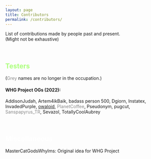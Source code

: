 ```yaml
---
layout: page
title: Contributors
permalink: /contributors/
---
```

List of contributions made by people past and present.<br>(Might not be exhaustive)  
<br>
<br>
## <font color="ACFF7C">Testers</font>
(<font color="#888888">Grey</font> names are no longer in the occupation.) <br>
#### WHG Project OGs (2022): 
AddisonJudah, Artem4ikBaik, badass person 500, Dgiorn, Instatex, InvadedPurple, [owaloid](/assets/image/kijetesantakalu.png), <font color="#888888">PlanetCoffee</font>, Pseudonym, pugcut, <font color="#888888">Sanspapyrus_TR</font>, Sevazol, TotallyCoolAubrey
<br>
<br>
<br>
## <font color="FFFFFF">Miscellaneous</font>
MasterCatGodsWhyIms: Original idea for WHG Project